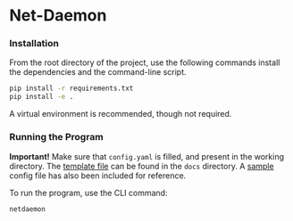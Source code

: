 # Net-Daemon

### Installation  
From the root directory of the project, use the following commands install the dependencies and the command-line script.  
```bash
pip install -r requirements.txt
pip install -e .
```
A virtual environment is recommended, though not required.

### Running the Program
**Important!** Make sure that `config.yaml` is filled, and present in the working directory. The [template file](https://github.com/Mr-Skully/net-daemon/blob/main/docs/config.yaml) can be found in the `docs` directory. A [sample](https://github.com/Mr-Skully/net-daemon/blob/main/docs/example-config.yaml) config file has also been included for reference. 

To run the program, use the CLI command:
```bash
netdaemon
```
  
